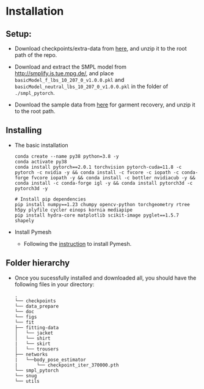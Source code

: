 # Installation

## Setup:
 - Download checkpoints/extra-data from [here](), and unzip it to the root path of the repo.

 - Download and extract the SMPL model from http://smplify.is.tue.mpg.de/, and place `basicModel_f_lbs_10_207_0_v1.0.0.pkl` and `basicModel_neutral_lbs_10_207_0_v1.0.0.pkl` in the folder of `./smpl_pytorch`.

 - Download the sample data from [here]() for garment recovery, and unzip it to the root path.

## Installing

- The basic installation
  ```
  conda create --name py38 python=3.8 -y
  conda activate py38
  conda install pytorch==2.0.1 torchvision pytorch-cuda=11.8 -c pytorch -c nvidia -y && conda install -c fvcore -c iopath -c conda-forge fvcore iopath -y && conda install -c bottler nvidiacub -y && conda install -c conda-forge igl -y && conda install pytorch3d -c pytorch3d -y

  # Install pip dependencies
  pip install numpy==1.23 chumpy opencv-python torchgeometry rtree h5py plyfile cycler einops kornia mediapipe
  pip install hydra-core matplotlib scikit-image pyglet==1.5.7 shapely

  ```

- Install Pymesh
  - Following the [instruction](https://pymesh.readthedocs.io/en/latest/installation.html) to install Pymesh.


## Folder hierarchy
- Once you sucessfully installed and downloaded all, you should have the following files in your directory:
    ```
    .
    └── checkpoints
    └── data_prepare
    └── doc
    └── figs
    └── fit
    ├── fitting-data
    │   └── jacket
    │   └── shirt
    |   └── skirt
    │   └── trousers
    ├── networks
    |   └──body_pose_estimator
    |       └── checkpoint_iter_370000.pth     
    └── smpl_pytorch
    └── snug
    └── utils
    ```